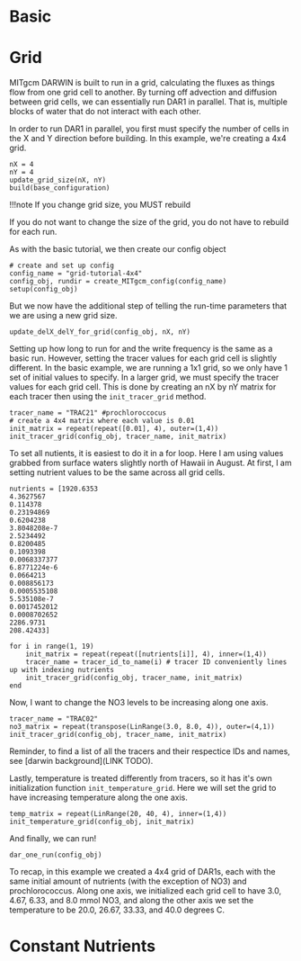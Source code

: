 
# Basic 

# Grid 

MITgcm DARWIN is built to run in a grid, calculating the fluxes as things flow from one grid cell to another. By turning off advection and diffusion between grid cells, we can essentially run DAR1 in parallel. That is, multiple blocks of water that do not interact with each other. 

In order to run DAR1 in parallel, you first must specify the number of cells in the X and Y direction before building. In this example, we're creating a 4x4 grid.

```
nX = 4
nY = 4
update_grid_size(nX, nY)
build(base_configuration)
```

!!!note 
    If you change grid size, you MUST rebuild 

If you do not want to change the size of the grid, you do not have to rebuild for each run. 

As with the basic tutorial, we then create our config object 
```
# create and set up config 
config_name = "grid-tutorial-4x4"
config_obj, rundir = create_MITgcm_config(config_name)
setup(config_obj)
```
But we now have the additional step of telling the run-time parameters that we are using a new grid size. 

```
update_delX_delY_for_grid(config_obj, nX, nY) 
```

Setting up how long to run for and the write frequency is the same as a basic run. However, setting the tracer values for each grid cell is slightly different. In the basic example, we are running a 1x1 grid, so we only have 1 set of initial values to specify. In a larger grid, we must specify the tracer values for each grid cell. This is done by creating an nX by nY matrix for each tracer then using the `init_tracer_grid` method. 

```
tracer_name = "TRAC21" #prochloroccocus
# create a 4x4 matrix where each value is 0.01
init_matrix = repeat(repeat([0.01], 4), outer=(1,4)) 
init_tracer_grid(config_obj, tracer_name, init_matrix)
```

To set all nutients, it is easiest to do it in a for loop. Here I am using values grabbed from surface waters slightly north of Hawaii in August. At first, I am setting nutrient values to be the same across all grid cells. 

```
nutrients = [1920.6353
4.3627567
0.114378
0.23194869
0.6204238
3.8048208e-7
2.5234492
0.8200485
0.1093398
0.0068337377
6.8771224e-6
0.0664213
0.008856173
0.0005535108
5.535108e-7
0.0017452012
0.0008702652
2286.9731
208.42433]

for i in range(1, 19)
    init_matrix = repeat(repeat([nutrients[i]], 4), inner=(1,4))
    tracer_name = tracer_id_to_name(i) # tracer ID conveniently lines up with indexing nutrients
    init_tracer_grid(config_obj, tracer_name, init_matrix)
end
```
Now, I want to change the NO3 levels to be increasing along one axis. 

```
tracer_name = "TRAC02"
no3_matrix = repeat(transpose(LinRange(3.0, 8.0, 4)), outer=(4,1))
init_tracer_grid(config_obj, tracer_name, init_matrix)
```

Reminder, to find a list of all the tracers and their respectice IDs and names, see [darwin background](LINK TODO).

Lastly, temperature is treated differently from tracers, so it has it's own initialization function `init_temperature_grid`. Here we will set the grid to have increasing temperature along the one axis. 

```
temp_matrix = repeat(LinRange(20, 40, 4), inner=(1,4))
init_temperature_grid(config_obj, init_matrix)
```

And finally, we can run! 
```
dar_one_run(config_obj)
```

To recap, in this example we created a 4x4 grid of DAR1s, each with the same initial amount of nutrients (with the exception of NO3) and prochlorococcus. Along one axis, we initialized each grid cell to have 3.0, 4.67, 6.33, and 8.0 mmol NO3, and along the other axis we set the temperature to be 20.0, 26.67, 33.33, and 40.0 degrees C. 


# Constant Nutrients 

